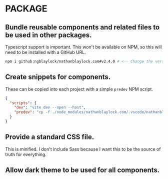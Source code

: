 # PACKAGE

## Bundle reusable components and related files to be used in other packages.

Typescript support is important. This won't be available on NPM, so this will need to be installed with a GitHub URL.

```bash
npm i github:ngblaylock/nathanblaylock.com#v2.4.0 # <-- Change the version to the latest tag
```

## Create snippets for components.

These can be copied into each project with a simple `predev` NPM script.

```json
{
  "scripts": {
    "dev": "vite dev --open --host",
    "predev": "cp -f ./node_modules/nathanblaylock.com/.vscode/nathanblaylock.code-snippets .vscode/"
  }
}
```

## Provide a standard CSS file.

This is minified. I don't include Sass because I want this to be the source of truth for everything.

## Allow dark theme to be used for all components.